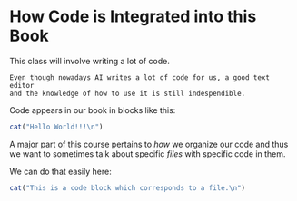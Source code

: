 How Code is Integrated into this Book
=====================================

This class will involve writing a lot of code.

```sidebar
Even though nowadays AI writes a lot of code for us, a good text editor
and the knowledge of how to use it is still indespendible.
```

Code appears in our book in blocks like this:

```r 
cat("Hello World!!!\n")

```
A major part of this course pertains to _how_ we organize our code and thus
we want to sometimes talk about specific _files_ with specific code in them.

We can do that easily here:

```r file=example.R
cat("This is a code block which corresponds to a file.\n")
```